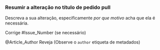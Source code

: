 ### <a name="summarize-the-change-in-the-pull-request-title"></a>Resumir a alteração no título de pedido pull

Descreva a sua alteração, especificamente *por que motivo* acha que ela é necessária.

Corrige #Issue_Number (se necessário)

@Article_Author Reveja (Observe o `author` etiqueta de metadados)